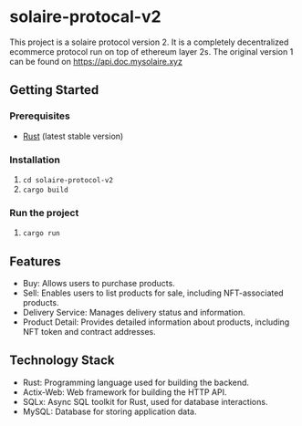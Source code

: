 # solaire-protocal-v2

This project is a solaire protocol version 2. It is a completely decentralized ecommerce protocol run on top of ethereum layer 2s. The original version 1 can be found on https://api.doc.mysolaire.xyz 

## Getting Started

### Prerequisites

- [Rust](https://www.rust-lang.org/tools/install) (latest stable version)

### Installation

1. `cd solaire-protocol-v2`
2. `cargo build`

### Run the project

1. `cargo run`

## Features

* Buy: Allows users to purchase products.
* Sell: Enables users to list products for sale, including NFT-associated products.
* Delivery Service: Manages delivery status and information.
* Product Detail: Provides detailed information about products, including NFT token and contract addresses.

## Technology Stack

- Rust: Programming language used for building the backend.
- Actix-Web: Web framework for building the HTTP API.
- SQLx: Async SQL toolkit for Rust, used for database interactions.
- MySQL: Database for storing application data.